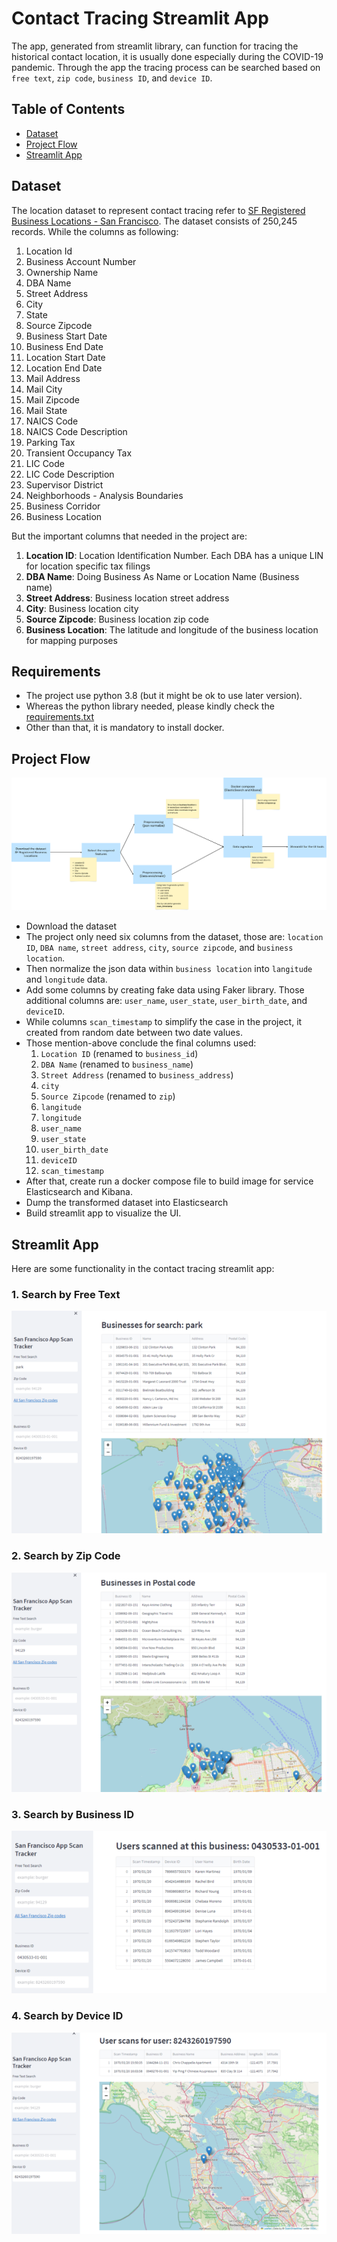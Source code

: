# Contact Tracing Streamlit App
The app, generated from streamlit library, can function for tracing the historical contact location, it is usually done especially during the COVID-19 pandemic. Through the app the tracing process can be searched based on `free text`, `zip code`, `business ID`, and `device ID`.
## Table of Contents
- [Dataset](#dataset)
- [Project Flow](#project-flow)
- [Streamlit App](#streamlit-app)

## Dataset
The location dataset to represent contact tracing refer to [SF Registered Business Locations - San Francisco](https://www.kaggle.com/datasets/san-francisco/sf-registered-business-locations-san-francisco).
The dataset consists of 250,245 records. While the columns as following:
1. Location Id
2. Business Account Number
3. Ownership Name
4. DBA Name
5. Street Address
6. City
7. State
8. Source Zipcode
9. Business Start Date
10. Business End Date
11. Location Start Date
12. Location End Date
13. Mail Address
14. Mail City
15. Mail Zipcode
16. Mail State
17. NAICS Code
18. NAICS Code Description
19. Parking Tax
20. Transient Occupancy Tax
21. LIC Code
22. LIC Code Description
23. Supervisor District
24. Neighborhoods - Analysis Boundaries
25. Business Corridor
26. Business Location

But the important columns that needed in the project are:
1. **Location ID**: Location Identification Number. Each DBA has a unique LIN for location specific tax filings
2. **DBA Name**: Doing Business As Name or Location Name (Business name)
3. **Street Address**: Business location street address
4. **City**: Business location city
5. **Source Zipcode**: Business location zip code
6. **Business Location**: The latitude and longitude of the business location for mapping purposes

## Requirements
- The project use python 3.8 (but it might be ok to  use later version).
- Whereas the python library needed, please kindly check the [requirements.txt](./requirements.txt)
- Other than that, it is mandatory to install docker.
## Project Flow

![Flow Diagram](./images/flow-diagram-new.png)

- Download the dataset
- The project only need six columns from the dataset, those are: `location ID`, `DBA name`, `street address`, `city`, `source zipcode`, and `business location`.
- Then normalize the json data within `business location` into `langitude` and `longitude` data.
- Add some columns by creating fake data using Faker library. Those additional columns are: `user_name`, `user_state`, `user_birth_date`, and `deviceID`.
- While columns `scan_timestamp` to simplify the case in the project, it created from random date between two date values.
- Those mention-above conclude the final columns used:
    1. `Location ID` (renamed to `business_id`)
    2. `DBA Name` (renamed to `business_name`)
    3. `Street Address` (renamed to `business_address`)
    4. `city`
    5. `Source Zipcode` (renamed to `zip`)
    6. `langitude`
    7. `longitude`
    8. `user_name`
    9. `user_state`
    10. `user_birth_date`
    11. `deviceID`
    12. `scan_timestamp`
- After that, create run a docker compose file to build image for service Elasticsearch and Kibana.
- Dump the transformed dataset into Elasticsearch
- Build streamlit app to visualize the UI.
## Streamlit App
 Here are some functionality in the contact tracing streamlit app:
### 1. Search by Free Text
![Search by free text](./images/search-by-free-text-small.png)
### 2. Search by Zip Code
![Search by free text](./images/search-by-zip-small.png)
### 3. Search by Business ID
![Search by free text](./images/search-by-business-id-small.png)
### 4. Search by Device ID
![Search by free text](./images/search-by-device-id-small.png)
